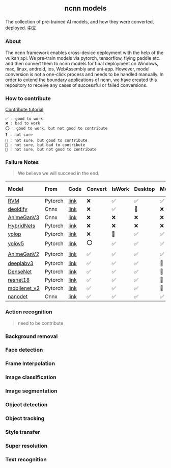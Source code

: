 ##  <p align="center"> ncnn models </p>

The collection of pre-trained AI models, and how they were converted, deployed. [中文](README-CN.md)

### About

The ncnn framework enables cross-device deployment with the help of the vulkan api. We pre-train models via pytorch, tensorflow, flying paddle etc. and then convert them to ncnn models for final deployment on Windows, mac, linux, android, ios, WebAssembly and uni-app. However, model conversion is not a one-click process and needs to be handled manually. In order to extend the boundary applications of ncnn, we have created this repository to receive any cases of successful or failed conversions.

### How to contribute

[Contribute tutorial](contribute.md)

	✅ : good to work
    ❌ : bad to work
    ⭕ : good to work, but not good to contribute
    ❓ : not sure
    🤔 : not sure, but good to contribute
    🤷 : not sure, but bad to contribute
    🤯 : not sure, but not good to contribute
### Failure Notes

> We believe we will succeed in the end.

| Model                                             | From    | Code                                                                | Convert | IsWork | Desktop | Mobile | Wasm | Uni-app | loT  |
| :------------------------------------------------ | :------ | :------------------------------------------------------------------ | :------ | :----- | :------ | :----- | :--- | :------ | :--- |
| [RVM](image_matting/RVM)                          | Pytorch | [link](https://github.com/PeterL1n/RobustVideoMatting)              | ❌       | ✅      | ✅       | ✅      | ❌    | ❌       | ❌    |
| [deoldify](image_inpainting/deoldify)             | Onnx    | [link](https://github.com/KeepGoing2019HaHa/AI-application)         | ❌       | ✅      | 🤔       | ❌      | ❌    | ❌       | ❌    |
| [AnimeGanV3](style_transfer/animeganv3)           | Onnx    | [link](https://github.com/TachibanaYoshino/AnimeGANv3)              | ❌       | ❌      | ❌       | ❌      | ❌    | ❌       | ❌    |
| [HybridNets](objech_dection/hybridnets)           | Pytorch | [link](https://github.com/datvuthanh/HybridNets)                    | ❌       | ❌      | ❌       | ❌      | ❌    | ❌       | ❌    |
| [yolop](objech_dection/yolop)                     | Pytorch | [link](https://github.com/hustvl/YOLOP)                             | ❌       | 🤔      | ✅       | ✅      | ❌    | ❌       | ❌    |
| [yolov5](objech_dection/yolov5)                   | Pytorch | [link](https://github.com/ultralytics/yolov5)                       | ⭕       | ✅      | ✅       | ✅      | ✅    | ✅       | ✅    |
| [AnimeGanV2](style_transfer/animeganv2)           | Pytorch | [link](https://github.com/bryandlee/animegan2-pytorch)              | ✅       | ✅      | ✅       | ✅      | 🤔    | 🤔       | ⭕    |
| [deeplabv3](image_matting/deeplabv3)              | Pytorch | [link](https://pytorch.org/hub/pytorch_vision_deeplabv3_resnet101/) | ✅       | ✅      | ✅       | 🤔      | 🤔    | 🤔       | ❌    |
| [DenseNet](image_classification/denseNet)         | Pytorch | [link](https://pytorch.org/hub/pytorch_vision_densenet)             | ✅       | ✅      | ✅       | 🤔      | 🤔    | 🤔       | ❌    |
| [resnet18](image_classification/resnet18)         | Pytorch | [link](https://pytorch.org/hub/pytorch_vision_resnet)               | ✅       | ✅      | ✅       | 🤔      | 🤔    | 🤔       | ❌    |
| [mobilenet_v2](image_classification/mobilenet_v2) | Pytorch | [link](https://pytorch.org/hub/pytorch_vision_mobilenet_v2/)        | ✅       | ✅      | ✅       | 🤔      | 🤔    | 🤔       | ❌    |
| [nanodet](objech_dection/nanodet)                 | Onnx    | [link](https://github.com/RangiLyu/nanodet)                         | ✅       | ✅      | ✅       | ✅      | ✅    | 🤔       | 🤔    |


### Action recognition

> need to be contribute

### Background removal

### Face detection

### Frame Interpolation

### Image classification

### Image segmentation

### Object detection

### Object tracking

### Style transfer


### Super resolution

### Text recognition

